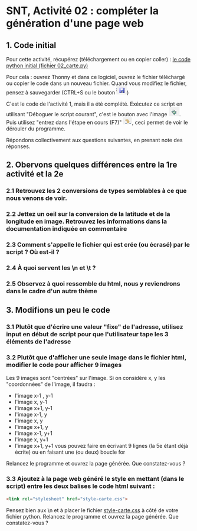 # SNT, Activité 02 : compléter la génération d'une page web

## 1. Code initial
Pour cette activité, récupérez (téléchargement ou en copier coller) : [le code python initial (fichier 02_carte.py)](02_carte.py) 

Pour cela : ouvrez Thonny et dans ce logiciel, ouvrez le fichier téléchargé ou copier le code dans un nouveau fichier.
Quand vous modifiez le fichier, pensez à sauvegarder (CTRL+S ou le bouton ![save.png](../../images/save.png))

C'est le code de l'activité 1, mais il a été complété. 
Exécutez ce script en utilisant "Déboguer le script courant", c'est le bouton avec l'image ![deboguer.png](../../images/deboguer.png). Puis utilisez "entrez dans l'étape en cours (F7)" ![F7.png](../../images/F7.png), ceci permet de voir le dérouler du programme.

Répondons collectivement aux questions suivantes, en prenant note des réponses. 

## 2. Obervons quelques différences entre la 1re activité et la 2e

### 2.1 Retrouvez les 2 conversions de types semblables à ce que nous venons de voir.
### 2.2 Jettez un oeil sur la conversion de la latitude et de la longitude en image. Retrouvez les informations dans la documentation indiquée en commentaire
### 2.3 Comment s'appelle le fichier qui est crée (ou écrasé) par le script ? Où est-il ? 
### 2.4 À quoi servent les \n et \t ?
### 2.5 Observez à quoi ressemble du html, nous y reviendrons dans le cadre d'un autre thème

## 3. Modifions un peu le code

### 3.1 Plutôt que d'écrire une valeur "fixe" de l'adresse, utilisez input en début de script pour que l'utilisateur tape les 3 éléments de l'adresse
### 3.2 Plutôt que d'afficher une seule image dans le fichier html, modifier le code pour afficher 9 images
Les 9 images sont "centrées" sur l'image. Si on considère x, y les "coordonnées" de l'image, il faudra : 
 - l'image x-1 , y-1
 - l'image x, y-1 
 - l'image x+1, y-1
 - l'image x-1, y
 - l'image x, y
 - l'image x+1, y
 - l'image x-1, y+1
 - l'image x, y+1
 - l'image x+1, y+1
vous pouvez faire en écrivant 9 lignes (la 5e étant déjà écrite) ou en faisant une (ou deux) boucle for

Relancez le programme et ouvrez la page générée. Que constatez-vous ?

### 3.3 Ajoutez à la page web généré le style en mettant (dans le script) entre les deux balises <head> </head> le code html suivant :  

```html
<link rel="stylesheet" href="style-carte.css">
```
Pensez bien aux \n et à placer le fichier [style-carte.css](style-carte.css) à côté de votre fichier python.
Relancez le programme et ouvrez la page générée. Que constatez-vous ?



